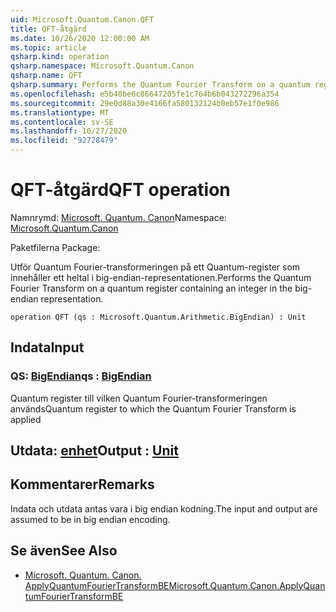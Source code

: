 ```yaml
---
uid: Microsoft.Quantum.Canon.QFT
title: QFT-åtgärd
ms.date: 10/26/2020 12:00:00 AM
ms.topic: article
qsharp.kind: operation
qsharp.namespace: Microsoft.Quantum.Canon
qsharp.name: QFT
qsharp.summary: Performs the Quantum Fourier Transform on a quantum register containing an integer in the big-endian representation.
ms.openlocfilehash: e5b40be6c86647205fe1c764b6b043272296a354
ms.sourcegitcommit: 29e0d88a30e4166fa580132124b0eb57e1f0e986
ms.translationtype: MT
ms.contentlocale: sv-SE
ms.lasthandoff: 10/27/2020
ms.locfileid: "92728479"
---
```

# <a name="qft-operation"></a><span data-ttu-id="4851c-102">QFT-åtgärd</span><span class="sxs-lookup"><span data-stu-id="4851c-102">QFT operation</span></span>

<span data-ttu-id="4851c-103">Namnrymd: [Microsoft. Quantum. Canon](xref:Microsoft.Quantum.Canon)</span><span class="sxs-lookup"><span data-stu-id="4851c-103">Namespace: [Microsoft.Quantum.Canon](xref:Microsoft.Quantum.Canon)</span></span>

<span data-ttu-id="4851c-104">Paketfilerna [](https://nuget.org/packages/)</span><span class="sxs-lookup"><span data-stu-id="4851c-104">Package: [](https://nuget.org/packages/)</span></span>


<span data-ttu-id="4851c-105">Utför Quantum Fourier-transformeringen på ett Quantum-register som innehåller ett heltal i big-endian-representationen.</span><span class="sxs-lookup"><span data-stu-id="4851c-105">Performs the Quantum Fourier Transform on a quantum register containing an integer in the big-endian representation.</span></span>

```qsharp
operation QFT (qs : Microsoft.Quantum.Arithmetic.BigEndian) : Unit
```


## <a name="input"></a><span data-ttu-id="4851c-106">Indata</span><span class="sxs-lookup"><span data-stu-id="4851c-106">Input</span></span>

### <a name="qs--bigendian"></a><span data-ttu-id="4851c-107">QS: [BigEndian](xref:Microsoft.Quantum.Arithmetic.BigEndian)</span><span class="sxs-lookup"><span data-stu-id="4851c-107">qs : [BigEndian](xref:Microsoft.Quantum.Arithmetic.BigEndian)</span></span>

<span data-ttu-id="4851c-108">Quantum register till vilken Quantum Fourier-transformeringen används</span><span class="sxs-lookup"><span data-stu-id="4851c-108">Quantum register to which the Quantum Fourier Transform is applied</span></span>



## <a name="output--unit"></a><span data-ttu-id="4851c-109">Utdata: [enhet](xref:microsoft.quantum.lang-ref.unit)</span><span class="sxs-lookup"><span data-stu-id="4851c-109">Output : [Unit](xref:microsoft.quantum.lang-ref.unit)</span></span>



## <a name="remarks"></a><span data-ttu-id="4851c-110">Kommentarer</span><span class="sxs-lookup"><span data-stu-id="4851c-110">Remarks</span></span>

<span data-ttu-id="4851c-111">Indata och utdata antas vara i big endian kodning.</span><span class="sxs-lookup"><span data-stu-id="4851c-111">The input and output are assumed to be in big endian encoding.</span></span>

## <a name="see-also"></a><span data-ttu-id="4851c-112">Se även</span><span class="sxs-lookup"><span data-stu-id="4851c-112">See Also</span></span>

- [<span data-ttu-id="4851c-113">Microsoft. Quantum. Canon. ApplyQuantumFourierTransformBE</span><span class="sxs-lookup"><span data-stu-id="4851c-113">Microsoft.Quantum.Canon.ApplyQuantumFourierTransformBE</span></span>](xref:Microsoft.Quantum.Canon.ApplyQuantumFourierTransformBE)